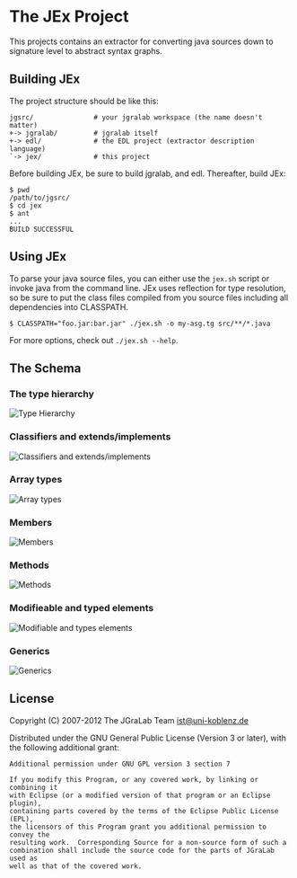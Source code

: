 # The JEx Project

This projects contains an extractor for converting java sources down to
signature level to abstract syntax graphs.

## Building JEx

The project structure should be like this:

    jgsrc/               # your jgralab workspace (the name doesn't matter)
    +-> jgralab/         # jgralab itself
    +-> edl/             # the EDL project (extractor description language)
    `-> jex/             # this project

Before building JEx, be sure to build jgralab, and edl.  Thereafter, build JEx:

    $ pwd
    /path/to/jgsrc/
    $ cd jex
    $ ant
    ...
    BUILD SUCCESSFUL

## Using JEx

To parse your java source files, you can either use the `jex.sh` script or
invoke java from the command line.  JEx uses reflection for type resolution, so
be sure to put the class files compiled from you source files including all
dependencies into CLASSPATH.

    $ CLASSPATH="foo.jar:bar.jar" ./jex.sh -o my-asg.tg src/**/*.java

For more options, check out `./jex.sh --help`.

## The Schema

### The type hierarchy

![Type Hierarchy](https://raw.github.com/jgralab/jex/master/java-schema/TypeHierarchy.png)

### Classifiers and extends/implements

![Classifiers and extends/implements](https://raw.github.com/jgralab/jex/master/java-schema/ClassifierInheritance.png)

### Array types

![Array types](https://raw.github.com/jgralab/jex/master/java-schema/Arrays.png)

### Members

![Members](https://raw.github.com/jgralab/jex/master/java-schema/Members.png)

### Methods

![Methods](https://raw.github.com/jgralab/jex/master/java-schema/Methods.png)

### Modifieable and typed elements

![Modifiable and types elements](https://raw.github.com/jgralab/jex/master/java-schema/ModifiableAndTypedElements.png)

### Generics

![Generics](https://raw.github.com/jgralab/jex/master/java-schema/TypeParameters.png)

## License

Copyright (C) 2007-2012 The JGraLab Team <ist@uni-koblenz.de>

Distributed under the GNU General Public License (Version 3 or later), with the
following additional grant:

    Additional permission under GNU GPL version 3 section 7

    If you modify this Program, or any covered work, by linking or combining it
    with Eclipse (or a modified version of that program or an Eclipse plugin),
    containing parts covered by the terms of the Eclipse Public License (EPL),
    the licensors of this Program grant you additional permission to convey the
    resulting work.  Corresponding Source for a non-source form of such a
    combination shall include the source code for the parts of JGraLab used as
    well as that of the covered work.


<!-- Local Variables:        -->
<!-- mode: markdown          -->
<!-- indent-tabs-mode: nil   -->
<!-- End:                    -->
